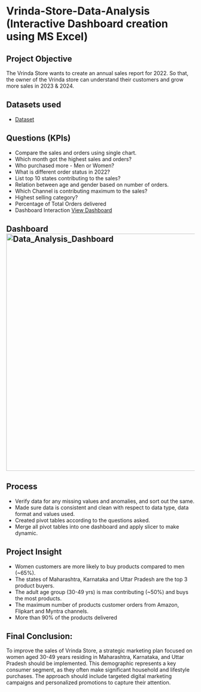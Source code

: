 # Vrinda-Store-Data-Analysis (Interactive Dashboard creation using MS Excel)
## Project Objective
The Vrinda Store wants to create an annual sales report for 2022. So that, the owner of the Vrinda store can understand their customers and grow more sales in 2023 & 2024.

## Datasets used
- <a href = "https://github.com/Juhi56/Data_Analytics_Dashboard/blob/main/Vrinda%20Store%20Data%20Analysis.xlsx">Dataset</a>
## Questions (KPIs)
-	Compare the sales and orders using single chart.
-	Which month got the highest sales and orders?
-	Who purchased more - Men or Women?
-	What is different order status in 2022?
- List top 10 states contributing to the sales?
-	Relation between age and gender based on number of orders.
-	Which Channel is contributing maximum to the sales?
-	Highest selling category?
-	Percentage of Total Orders delivered
-	Dashboard Interaction <a href = "https://github.com/Juhi56/Data_Analytics_Dashboard/blob/main/Data_Analysis_Dashboard.png"> View Dashboard</a>

## Dashboard<img width="1266" height="632" alt="Data_Analysis_Dashboard" src="https://github.com/user-attachments/assets/0011ccb1-87af-43ff-830a-e3531fb61c9c" />

  ## Process
-	Verify data for any missing values and anomalies, and sort out the same.
-	Made sure data is consistent and clean with respect to data type, data format and values used.
-	Created pivot tables according to the questions asked.
-	Merge all pivot tables into one dashboard and apply slicer to make dynamic.

## Project Insight
-	Women customers are more likely to buy products compared to men (~65%).
-	The states of Maharashtra, Karnataka and Uttar Pradesh are the top 3 product buyers.
- The adult age group (30-49 yrs) is max contributing (~50%) and buys the most products.
-	The maximum number of products customer orders from Amazon, Flipkart and Myntra channels.
-	More than 90% of the products delivered

## Final Conclusion:
To improve the sales of Vrinda Store, a strategic marketing plan focused on women aged 30-49 years residing in Maharashtra, Karnataka, and Uttar Pradesh should be implemented. This demographic represents a key consumer segment, as they often make significant household and lifestyle purchases. The approach should include targeted digital marketing campaigns and personalized promotions to capture their attention.

